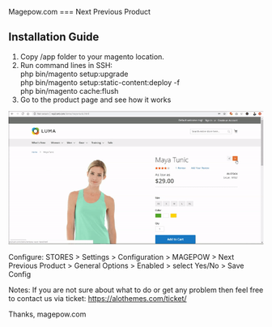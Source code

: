 Magepow.com === Next Previous Product

Installation Guide
--------------------

1. Copy /app folder to your magento location.
2. Run command lines in SSH: <br/>
    php bin/magento setup:upgrade<br/>
    php bin/magento setup:static-content:deploy -f<br/>
    php bin/magento cache:flush<br/>
3. Go to the product page and see how it works


![alt text](https://github.com/davidduong90/Next-previous-product/blob/master/app/code/Magepow/Nextpre/media/preview.gif)

Configure:
STORES > Settings > Configuration > MAGEPOW > Next Previous Product > General Options > Enabled	> select Yes/No > Save Config

Notes: If you are not sure about what to do or get any problem then feel free to contact us via ticket: https://alothemes.com/ticket/

Thanks,
magepow.com
